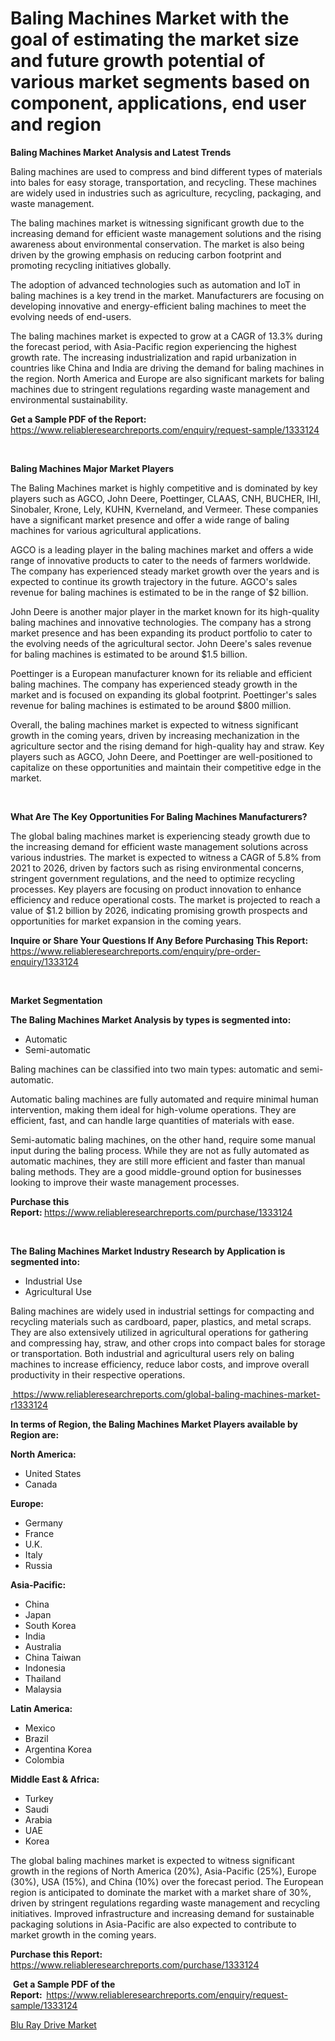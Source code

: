 <p><h1>Baling Machines Market with the goal of estimating the market size and future growth potential of various market segments based on component, applications, end user and region</h1></p><p><strong>Baling Machines Market Analysis and Latest Trends</strong></p>
<p><p>Baling machines are used to compress and bind different types of materials into bales for easy storage, transportation, and recycling. These machines are widely used in industries such as agriculture, recycling, packaging, and waste management.</p><p>The baling machines market is witnessing significant growth due to the increasing demand for efficient waste management solutions and the rising awareness about environmental conservation. The market is also being driven by the growing emphasis on reducing carbon footprint and promoting recycling initiatives globally.</p><p>The adoption of advanced technologies such as automation and IoT in baling machines is a key trend in the market. Manufacturers are focusing on developing innovative and energy-efficient baling machines to meet the evolving needs of end-users.</p><p>The baling machines market is expected to grow at a CAGR of 13.3% during the forecast period, with Asia-Pacific region experiencing the highest growth rate. The increasing industrialization and rapid urbanization in countries like China and India are driving the demand for baling machines in the region. North America and Europe are also significant markets for baling machines due to stringent regulations regarding waste management and environmental sustainability.</p></p>
<p><strong>Get a Sample PDF of the Report:&nbsp;</strong> <a href="https://www.reliableresearchreports.com/enquiry/request-sample/1333124">https://www.reliableresearchreports.com/enquiry/request-sample/1333124</a></p>
<p>&nbsp;</p>
<p><strong>Baling Machines Major Market Players</strong></p>
<p><p>The Baling Machines market is highly competitive and is dominated by key players such as AGCO, John Deere, Poettinger, CLAAS, CNH, BUCHER, IHI, Sinobaler, Krone, Lely, KUHN, Kverneland, and Vermeer. These companies have a significant market presence and offer a wide range of baling machines for various agricultural applications.</p><p>AGCO is a leading player in the baling machines market and offers a wide range of innovative products to cater to the needs of farmers worldwide. The company has experienced steady market growth over the years and is expected to continue its growth trajectory in the future. AGCO's sales revenue for baling machines is estimated to be in the range of $2 billion.</p><p>John Deere is another major player in the market known for its high-quality baling machines and innovative technologies. The company has a strong market presence and has been expanding its product portfolio to cater to the evolving needs of the agricultural sector. John Deere's sales revenue for baling machines is estimated to be around $1.5 billion.</p><p>Poettinger is a European manufacturer known for its reliable and efficient baling machines. The company has experienced steady growth in the market and is focused on expanding its global footprint. Poettinger's sales revenue for baling machines is estimated to be around $800 million.</p><p>Overall, the baling machines market is expected to witness significant growth in the coming years, driven by increasing mechanization in the agriculture sector and the rising demand for high-quality hay and straw. Key players such as AGCO, John Deere, and Poettinger are well-positioned to capitalize on these opportunities and maintain their competitive edge in the market.</p></p>
<p>&nbsp;</p>
<p><strong>What Are The Key Opportunities For Baling Machines Manufacturers?</strong></p>
<p><p>The global baling machines market is experiencing steady growth due to the increasing demand for efficient waste management solutions across various industries. The market is expected to witness a CAGR of 5.8% from 2021 to 2026, driven by factors such as rising environmental concerns, stringent government regulations, and the need to optimize recycling processes. Key players are focusing on product innovation to enhance efficiency and reduce operational costs. The market is projected to reach a value of $1.2 billion by 2026, indicating promising growth prospects and opportunities for market expansion in the coming years.</p></p>
<p><strong>Inquire or Share Your Questions If Any Before Purchasing This Report:</strong> <a href="https://www.reliableresearchreports.com/enquiry/pre-order-enquiry/1333124">https://www.reliableresearchreports.com/enquiry/pre-order-enquiry/1333124</a></p>
<p>&nbsp;</p>
<p><strong>Market Segmentation</strong></p>
<p><strong>The Baling Machines Market Analysis by types is segmented into:</strong></p>
<p><ul><li>Automatic</li><li>Semi-automatic</li></ul></p>
<p><p>Baling machines can be classified into two main types: automatic and semi-automatic. </p><p>Automatic baling machines are fully automated and require minimal human intervention, making them ideal for high-volume operations. They are efficient, fast, and can handle large quantities of materials with ease.</p><p>Semi-automatic baling machines, on the other hand, require some manual input during the baling process. While they are not as fully automated as automatic machines, they are still more efficient and faster than manual baling methods. They are a good middle-ground option for businesses looking to improve their waste management processes.</p></p>
<p><strong>Purchase this Report:&nbsp;</strong><a href="https://www.reliableresearchreports.com/purchase/1333124">https://www.reliableresearchreports.com/purchase/1333124</a></p>
<p>&nbsp;</p>
<p><strong>The Baling Machines Market Industry Research by Application is segmented into:</strong></p>
<p><ul><li>Industrial Use</li><li>Agricultural Use</li></ul></p>
<p><p>Baling machines are widely used in industrial settings for compacting and recycling materials such as cardboard, paper, plastics, and metal scraps. They are also extensively utilized in agricultural operations for gathering and compressing hay, straw, and other crops into compact bales for storage or transportation. Both industrial and agricultural users rely on baling machines to increase efficiency, reduce labor costs, and improve overall productivity in their respective operations.</p></p>
<p><a href="https://www.reliableresearchreports.com/global-baling-machines-market-r1333124">&nbsp;https://www.reliableresearchreports.com/global-baling-machines-market-r1333124</a></p>
<p><strong>In terms of Region, the Baling Machines Market Players available by Region are:</strong></p>
<p>
    <p> <strong> North America: </strong>
        <ul>
            <li>United States</li>
            <li>Canada</li>
        </ul>
        </p> 
    <p> <strong> Europe: </strong>
        <ul>
            <li>Germany</li>
            <li>France</li>
            <li>U.K.</li>
            <li>Italy</li>
            <li>Russia</li>
        </ul>
        </p> 
    <p> <strong> Asia-Pacific: </strong>
        <ul>
            <li>China</li>
            <li>Japan</li>
            <li>South Korea</li>
            <li>India</li>
            <li>Australia</li>
            <li>China Taiwan</li>
            <li>Indonesia</li>
            <li>Thailand</li>
            <li>Malaysia</li>
        </ul>
        </p> 
    <p> <strong> Latin America: </strong>
        <ul>
            <li>Mexico</li>
            <li>Brazil</li>
            <li>Argentina Korea</li>
            <li>Colombia</li>
        </ul>
        </p> 
    <p> <strong> Middle East & Africa: </strong>
        <ul>
            <li>Turkey</li>
            <li>Saudi</li>
            <li>Arabia</li>
            <li>UAE</li>
            <li>Korea</li>
        </ul>
    </p>
    </p>
<p><p>The global baling machines market is expected to witness significant growth in the regions of North America (20%), Asia-Pacific (25%), Europe (30%), USA (15%), and China (10%) over the forecast period. The European region is anticipated to dominate the market with a market share of 30%, driven by stringent regulations regarding waste management and recycling initiatives. Improved infrastructure and increasing demand for sustainable packaging solutions in Asia-Pacific are also expected to contribute to market growth in the coming years.</p></p>
<p><strong>Purchase this Report: </strong><a href="https://www.reliableresearchreports.com/purchase/1333124">https://www.reliableresearchreports.com/purchase/1333124</a></p>
<p>&nbsp;<strong>Get a Sample PDF of the Report:&nbsp;&nbsp;</strong><a href="https://www.reliableresearchreports.com/enquiry/request-sample/1333124">https://www.reliableresearchreports.com/enquiry/request-sample/1333124</a></p>
<p><strong></strong></p>
<p><p><a href="https://issuu.com/reportprime-2/docs/blu-ray-drive-market-size-2030.pptx">Blu Ray Drive Market</a></p></p>